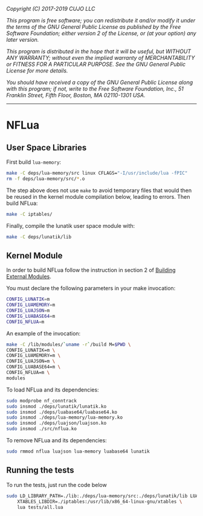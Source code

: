 _Copyright (C) 2017-2019  CUJO LLC_

_This program is free software; you can redistribute it and/or modify_
_it under the terms of the GNU General Public License as published by_
_the Free Software Foundation; either version 2 of the License, or_
_(at your option) any later version._

_This program is distributed in the hope that it will be useful,_
_but WITHOUT ANY WARRANTY; without even the implied warranty of_
_MERCHANTABILITY or FITNESS FOR A PARTICULAR PURPOSE.  See the_
_GNU General Public License for more details._

_You should have received a copy of the GNU General Public License along_
_with this program; if not, write to the Free Software Foundation, Inc.,_
_51 Franklin Street, Fifth Floor, Boston, MA 02110-1301 USA._
- - -

NFLua
=====

User Space Libraries
--------------------

First build `lua-memory`:
```bash
make -C deps/lua-memory/src linux CFLAGS="-I/usr/include/lua -fPIC"
rm -f deps/lua-memory/src/*.o
```
The step above does not use `make` to avoid temporary files that would then be reused in the kernel module compilation below, leading to errors.
Then build NFLua:
```bash
make -C iptables/
```

Finally, compile the lunatik user space module with:
```bash
make -C deps/lunatik/lib
```


Kernel Module
-------------

In order to build NFLua follow the instruction in section 2 of [Building External Modules](https://www.kernel.org/doc/Documentation/kbuild/modules.txt).

You must declare the following parameters in your make invocation:

```bash
CONFIG_LUNATIK=m
CONFIG_LUAMEMORY=m
CONFIG_LUAJSON=m
CONFIG_LUABASE64=m
CONFIG_NFLUA=m
```

An example of the invocation:

```bash
make -C /lib/modules/`uname -r`/build M=$PWD \
CONFIG_LUNATIK=m \
CONFIG_LUAMEMORY=m \
CONFIG_LUAJSON=m \
CONFIG_LUABASE64=m \
CONFIG_NFLUA=m \
modules
```

To load NFLua and its dependencies:

```bash
sudo modprobe nf_conntrack
sudo insmod ./deps/lunatik/lunatik.ko
sudo insmod ./deps/luabase64/luabase64.ko
sudo insmod ./deps/lua-memory/lua-memory.ko
sudo insmod ./deps/luajson/luajson.ko
sudo insmod ./src/nflua.ko
```

To remove NFLua and its dependencies:
```bash
sudo rmmod nflua luajson lua-memory luabase64 lunatik
```

Running the tests
-----------------

To run the tests, just run the code below

```bash
sudo LD_LIBRARY_PATH=./lib:./deps/lua-memory/src:./deps/lunatik/lib LUA_CPATH='./lua/?.so;./deps/lunatik/lib/?.so;./deps/lua-memory/src/?.so;' \
    XTABLES_LIBDIR=./iptables:/usr/lib/x86_64-linux-gnu/xtables \
    lua tests/all.lua
```
